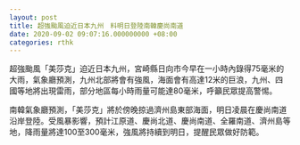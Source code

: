```yaml
---
layout: post
title: 超強颱風迫近日本九州　料明日登陸南韓慶尚南道
date: 2020-09-02 09:07:16.000000000 +08:00
categories: rthk
---
```


超強颱風「美莎克」迫近日本九州，宮崎縣日向市今早在一小時內錄得75毫米的大雨，氣象廳預測，九州北部將會有強風，海面會有高達12米的巨浪，九州、四國等地將出現雷雨，部分地區每小時雨量可能達80毫米，呼籲民眾提高警惕。

南韓氣象廳預測，「美莎克」將於傍晚掠過濟州島東部海面，明日凌晨在慶尚南道沿岸登陸。受風暴影響，預計江原道、慶尚北道、慶尚南道、全羅南道、濟州島等地，降雨量將達100至300毫米，強風將持續到明日，提醒民眾做好防範。

